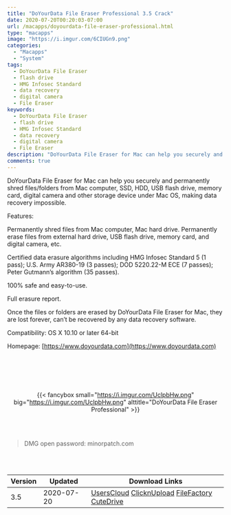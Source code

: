 ```yaml
---
title: "DoYourData File Eraser Professional 3.5 Crack"
date: 2020-07-20T00:20:03-07:00
url: /macapps/doyourdata-file-eraser-professional.html
type: "macapps"
image: "https://i.imgur.com/6CIUGn9.png"
categories:
  - "Macapps"
  - "System"
tags:
  - DoYourData File Eraser
  - flash drive
  - HMG Infosec Standard
  - data recovery
  - digital camera
  - File Eraser
keywords:
  - DoYourData File Eraser
  - flash drive
  - HMG Infosec Standard
  - data recovery
  - digital camera
  - File Eraser
description: "DoYourData File Eraser for Mac can help you securely and permanently shred files/folders from Mac computer"
comments: true
---
```


DoYourData File Eraser for Mac can help you securely and permanently shred files/folders from Mac computer, SSD, HDD, USB flash drive, memory card, digital camera and other storage device under Mac OS, making data recovery impossible.

Features:

Permanently shred files from Mac computer, Mac hard drive.
Permanently erase files from external hard drive, USB flash drive, memory card, and digital camera, etc.

Certified data erasure algorithms including HMG Infosec Standard 5 (1 pass); U.S. Army AR380-19 (3 passes); DOD 5220.22-M ECE (7 passes); Peter Gutmann’s algorithm (35 passes).

100% safe and easy-to-use.

Full erasure report.

Once the files or folders are erased by DoYourData File Eraser for Mac, they are lost forever, can’t be recovered by any data recovery software.

Compatibility: OS X 10.10 or later 64-bit

Homepage: [https://www.doyourdata.com](https://www.doyourdata.com)

<br/>
<br/>
<script async src="https://pagead2.googlesyndication.com/pagead/js/adsbygoogle.js"></script>
<ins class="adsbygoogle"
     style="display:block; text-align:center;"
     data-ad-layout="in-article"
     data-ad-format="fluid"
     data-ad-client="ca-pub-8746275014476192"
     data-ad-slot="5144997159"></ins>
<script>
     (adsbygoogle = window.adsbygoogle || []).push({});
</script>
<br/>
<br/>


<center>

{{< fancybox small="https://i.imgur.com/UclpbHw.png" big="https://i.imgur.com/UclpbHw.png" alttitle="DoYourData File Eraser Professional" >}}

</center>

<br/>
<br/>


> DMG open password: minorpatch.com

<br/>

<br/>
<div id="history_version" class="history_version">

| Version | Updated | Download Links |
| ---- | ---- | ---- |
| 3.5 | 2020-07-20 | [UsersCloud](https://ouo.io/Cjfzp3b)   [ClicknUpload](https://ouo.io/dbxqoA)   [FileFactory](https://ouo.io/cCAWew)   [CuteDrive](https://ouo.io/2vNXhJ) |

</div>
